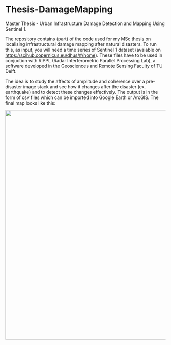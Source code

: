 # Thesis-DamageMapping
Master Thesis - Urban Infrastructure Damage Detection and Mapping Using Sentinel 1.

The repository contains (part) of the code used for my MSc thesis on localising infrastructural damage mapping after natural disasters. 
To run this, as input, you will need a time series of Sentinel 1 dataset (avaiable on https://scihub.copernicus.eu/dhus/#/home). These files
have to be used in conjuction with RIPPL (Radar Interferometric Parallel Processing Lab), a software developed in the Geosciences and
Remote Sensing Faculty of TU Delft.

The idea is to study the affects of amplitude and coherence over a pre-disaster image stack and see how it changes after the disaster (ex. earthquake) 
and to detect these changes effectively. The output is in the form of csv files which can be imported into Google Earth or ArcGIS. The final map looks like this:

<p align="center">
  <img width="720" src="images/dawn.svg?sanitize=true">
</p>
